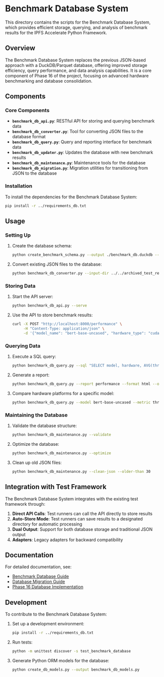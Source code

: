 # Benchmark Database System

This directory contains the scripts for the Benchmark Database System, which provides efficient storage, querying, and analysis of benchmark results for the IPFS Accelerate Python Framework.

## Overview

The Benchmark Database System replaces the previous JSON-based approach with a DuckDB/Parquet database, offering improved storage efficiency, query performance, and data analysis capabilities. It is a core component of Phase 16 of the project, focusing on advanced hardware benchmarking and database consolidation.

## Components

### Core Components

- **`benchmark_db_api.py`**: RESTful API for storing and querying benchmark data
- **`benchmark_db_converter.py`**: Tool for converting JSON files to the database format
- **`benchmark_db_query.py`**: Query and reporting interface for benchmark data
- **`benchmark_db_updater.py`**: Updates the database with new benchmark results
- **`benchmark_db_maintenance.py`**: Maintenance tools for the database
- **`benchmark_db_migration.py`**: Migration utilities for transitioning from JSON to the database

### Installation

To install the dependencies for the Benchmark Database System:

```bash
pip install -r ../requirements_db.txt
```

## Usage

### Setting Up

1. Create the database schema:
   ```bash
   python create_benchmark_schema.py --output ./benchmark_db.duckdb --sample-data
   ```

2. Convert existing JSON files to the database:
   ```bash
   python benchmark_db_converter.py --input-dir ../../archived_test_results --output-db ./benchmark_db.duckdb
   ```

### Storing Data

1. Start the API server:
   ```bash
   python benchmark_db_api.py --serve
   ```

2. Use the API to store benchmark results:
   ```bash
   curl -X POST "http://localhost:8000/performance" \
        -H "Content-Type: application/json" \
        -d '{"model_name": "bert-base-uncased", "hardware_type": "cuda", "throughput": 123.4, "latency_avg": 10.5}'
   ```

### Querying Data

1. Execute a SQL query:
   ```bash
   python benchmark_db_query.py --sql "SELECT model, hardware, AVG(throughput) FROM benchmark_performance GROUP BY model, hardware"
   ```

2. Generate a report:
   ```bash
   python benchmark_db_query.py --report performance --format html --output benchmark_report.html
   ```

3. Compare hardware platforms for a specific model:
   ```bash
   python benchmark_db_query.py --model bert-base-uncased --metric throughput --compare-hardware
   ```

### Maintaining the Database

1. Validate the database structure:
   ```bash
   python benchmark_db_maintenance.py --validate
   ```

2. Optimize the database:
   ```bash
   python benchmark_db_maintenance.py --optimize
   ```

3. Clean up old JSON files:
   ```bash
   python benchmark_db_maintenance.py --clean-json --older-than 30
   ```

## Integration with Test Framework

The Benchmark Database System integrates with the existing test framework through:

1. **Direct API Calls**: Test runners can call the API directly to store results
2. **Auto-Store Mode**: Test runners can save results to a designated directory for automatic processing
3. **Dual Output**: Support for both database storage and traditional JSON output
4. **Adapters**: Legacy adapters for backward compatibility

## Documentation

For detailed documentation, see:

- [Benchmark Database Guide](../../BENCHMARK_DATABASE_GUIDE.md)
- [Database Migration Guide](../../DATABASE_MIGRATION_GUIDE.md)
- [Phase 16 Database Implementation](../../PHASE16_DATABASE_IMPLEMENTATION.md)

## Development

To contribute to the Benchmark Database System:

1. Set up a development environment:
   ```bash
   pip install -r ../requirements_db.txt
   ```

2. Run tests:
   ```bash
   python -m unittest discover -s test_benchmark_database
   ```

3. Generate Python ORM models for the database:
   ```bash
   python create_db_models.py --output benchmark_db_models.py
   ```